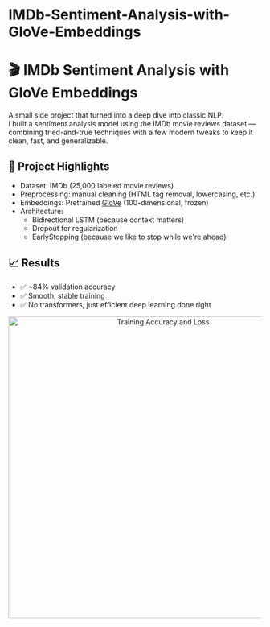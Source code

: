 # IMDb-Sentiment-Analysis-with-GloVe-Embeddings

# 🎬 IMDb Sentiment Analysis with GloVe Embeddings

A small side project that turned into a deep dive into classic NLP.  
I built a sentiment analysis model using the IMDb movie reviews dataset — combining tried-and-true techniques with a few modern tweaks to keep it clean, fast, and generalizable.

## 🧠 Project Highlights

- Dataset: IMDb (25,000 labeled movie reviews)
- Preprocessing: manual cleaning (HTML tag removal, lowercasing, etc.)
- Embeddings: Pretrained [GloVe](https://nlp.stanford.edu/projects/glove/) (100-dimensional, frozen)
- Architecture:
  - Bidirectional LSTM (because context matters)
  - Dropout for regularization
  - EarlyStopping (because we like to stop while we're ahead)

## 📈 Results

- ✅ ~84% validation accuracy  
- ✅ Smooth, stable training  
- ✅ No transformers, just efficient deep learning done right

<p align="center">
  <img src="assets/imdb_training_plot.png" alt="Training Accuracy and Loss" width="600">
</p>
